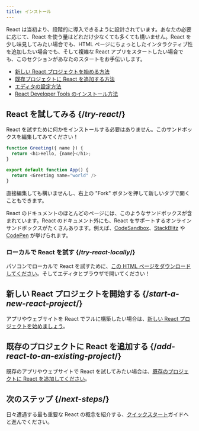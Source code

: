 ```yaml
---
title: インストール
---
```


<Intro>

React は当初より、段階的に導入できるように設計されています。あなたの必要に応じて、React を使う量はどれだけ少なくても多くても構いません。React を少し味見してみたい場合でも、HTML ページにちょっとしたインタラクティブ性を追加したい場合でも、そして複雑な React アプリをスタートしたい場合でも、このセクションがあなたのスタートをお手伝いします。

</Intro>

<YouWillLearn isChapter={true}>

* [新しい React プロジェクトを始める方法](/learn/start-a-new-react-project)
* [既存プロジェクトに React を追加する方法](/learn/add-react-to-an-existing-project)
* [エディタの設定方法](/learn/editor-setup)
* [React Developer Tools のインストール方法](/learn/react-developer-tools)

</YouWillLearn>

## React を試してみる {/*try-react*/}

React を試すために何かをインストールする必要はありません。このサンドボックスを編集してみてください！

<Sandpack>

```js
function Greeting({ name }) {
  return <h1>Hello, {name}</h1>;
}

export default function App() {
  return <Greeting name="world" />
}
```

</Sandpack>

直接編集しても構いませんし、右上の "Fork" ボタンを押して新しいタブで開くこともできます。

React のドキュメントのほとんどのページには、このようなサンドボックスが含まれています。React のドキュメント外にも、React をサポートするオンラインサンドボックスがたくさんあります。例えば、[CodeSandbox](https://codesandbox.io/s/new)、[StackBlitz](https://stackblitz.com/fork/react) や [CodePen](https://codepen.io/pen?&editors=0010&layout=left&prefill_data_id=3f4569d1-1b11-4bce-bd46-89090eed5ddb) が挙げられます。

### ローカルで React を試す {/*try-react-locally*/}

パソコンでローカルで React を試すために、[この HTML ページをダウンロードしてください](https://gist.githubusercontent.com/gaearon/0275b1e1518599bbeafcde4722e79ed1/raw/db72dcbf3384ee1708c4a07d3be79860db04bff0/example.html)。そしてエディタとブラウザで開いてください！

## 新しい React プロジェクトを開始する {/*start-a-new-react-project*/}

アプリやウェブサイトを React でフルに構築したい場合は、[新しい React プロジェクトを始めましょう](/learn/start-a-new-react-project)。

## 既存のプロジェクトに React を追加する {/*add-react-to-an-existing-project*/}

既存のアプリやウェブサイトで React を試してみたい場合は、[既存のプロジェクトに React を追加してください](/learn/add-react-to-an-existing-project)。

## 次のステップ {/*next-steps*/}

日々遭遇する最も重要な React の概念を紹介する、[クイックスタート](/learn)ガイドへと進んでください。

